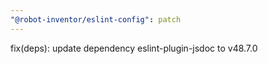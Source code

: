 ```yaml
---
"@robot-inventor/eslint-config": patch
---
```


fix(deps): update dependency eslint-plugin-jsdoc to v48.7.0

